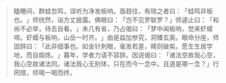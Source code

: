 
> 瞌睡间，群蛙忽鸣，误听为净发板响。亟趋往，有晓之者曰：​「蛙鸣非板也。​」师恍然，诣方丈披露。佛眼曰：​「岂不见罗联罗？​」师遽止曰：​「和尚不必举，待去自看。​」未几有省，乃占偈曰：​「梦中闻板响，觉来虾蟆啼。虾蟆与板响，山岳一时齐。​」由是益加参究，洞臻玄奥。眼命分座，师固辞曰：​「此非细事也。如金针刺眼，毫发若差，睛则破矣。愿生生居学地，而自煅炼。​」暮年，学者力请不容辞。因说偈曰：​「诸法空故我心空，我心空故诸法同。诸法我心无别体，只在而今一念中。且道是哪一念？​」行罔措，师喝一喝而终。
